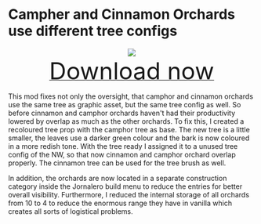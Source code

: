 # Campher and Cinnamon Orchards use different tree configs

<div align=center><img src="_media/Anno1800/mod_banners/smallmodscollection/banner2.png"/></div>

<div align=center><a href="https://g-4169.modapi.io/v1/games/4169/mods/3227798/files/4514416/download"> <font size="40">Download now</font></a></div>

This mod fixes not only the oversight, that camphor and cinnamon orchards use the same tree as graphic asset, but the same tree config as well. So before cinnamon and camphor orchards haven't had their productivity lowered by overlap as much as the other orchards. To fix this, I created a recoloured tree prop with the camphor tree as base. The new tree is a little smaller, the leaves use a darker green colour and the bark is now coloured in a more redish tone. With the tree ready I assigned it to a unused tree config of the NW, so that now cinnamon and camphor orchard overlap properly. The cinnamon tree can be used for the tree brush as well.

In addition, the orchards are now located in a separate construction category inside the Jornalero build menu to reduce the entries for better overall visibility. Furthermore, I reduced the internal storage of all orchards from 10 to 4 to reduce the enormous range they have in vanilla which creates all sorts of logistical problems.